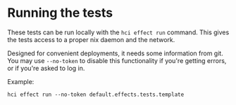 
# Running the tests

These tests can be run locally with the `hci effect run` command. This gives
the tests access to a proper nix daemon and the network.

Designed for convenient deployments, it needs some information from git. You
may use `--no-token` to disable this functionality if you're getting errors, or
if you're asked to log in.

Example:

```console
hci effect run --no-token default.effects.tests.template
```
